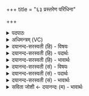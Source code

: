 +++
title = "६३ प्रस्तरेण परिधिना"

+++
<details><summary>पदपाठः</summary>

प्र॒स्त॒रेणेति॑ प्रऽस्त॒रेण॑। प॒रि॒धिनेति॑ परि॒ऽधिना॑। स्रु॒चा। वेद्या॑। च॒। ब॒र्हिषा॑। ऋ॒चा। इ॒मम्। य॒ज्ञम्। नः॒। न॒य॒। स्वः᳖। दे॒वेषु॑। गन्त॑वे। ६३।
</details>

<details><summary>अधिमन्त्रम् (VC)</summary>

- यज्ञो देवता
- विश्वामित्र ऋषिः
- निचृदनुष्टुप्
- गान्धारः
</details>

<details><summary>दयानन्द-सरस्वती (हि) - विषयः</summary>

फिर मनुष्यों को क्रियायज्ञ कैसे सिद्ध करना चाहिये, यह विषय अगले मन्त्र में कहा है ॥
</details>

<details><summary>दयानन्द-सरस्वती (हि) - पदार्थः</summary>

पदार्थान्वयभाषाः -  हे विद्वन् ! आप (वेद्या) जिसमें होम किया जाता है, उस वेदी तथा (स्रुचा) होमने का साधन (बर्हिषा) उत्तम क्रिया (प्रस्तेरण) आसन (परिधिना) जो सब ओर धारण किया जाय, उस यजुर्वेद (च) तथा (ऋचा) स्तुति वा ऋग्वेद आदि से (इमम्) इस पदार्थमय अर्थात् जिसमें उत्तम भोजनों के योग्य पदार्थ होमे जाते हैं, उस (यज्ञम्) अग्निहोत्र आदि यज्ञ को (देवेषु) दिव्य पदार्थ वा विद्वानों में (गन्तवे) प्राप्त होने के लिये (स्वः) संसारसम्बन्धी सुख (नः) हम लोगों को (नय) पहुँचाओ ॥६३ ॥
</details>

<details><summary>दयानन्द-सरस्वती (हि) - भावार्थः</summary>

भावार्थभाषाः -  जो मनुष्य धर्म से पाये हुए पदार्थों तथा वेद की रीति से साङ्गोपाङ्ग यज्ञ को सिद्ध करते हैं, वे सब प्राणियों के उपकारी होते हैं ॥६३ ॥
</details>

<details><summary>दयानन्द-सरस्वती (सं) - विषयः</summary>

पुनर्मनुष्यैः क्रियायज्ञः कथं साधनीय इत्युपदिश्यते ॥
</details>

<details><summary>दयानन्द-सरस्वती (सं) - पदार्थः</summary>

पदार्थान्वयभाषाः -  हे विद्वंस्त्वं वेद्या स्रुचा बर्हिषा प्रस्तरेण परिधिनर्चा चेमं यज्ञं देवेषु गन्तवे स्वर्नो नय ॥६३ ॥
</details>

<details><summary>दयानन्द-सरस्वती (सं) - भावार्थः</summary>

भावार्थभाषाः -  ये मनुष्या धर्मेण प्राप्तैर्द्रव्यैर्वेदरीत्या च साङ्गोपाङ्गं यज्ञं साध्नुवन्ति, ते सर्वप्राण्युपकारिणो भवन्ति ॥६३ ॥
</details>

<details><summary>सविता जोशी ← दयानन्दः (म) - भावार्थः</summary>

भावार्थभाषाः -  जी माणसे धर्माने प्राप्त झालेल्या पदार्थांनी व वैदिक रीतीने सांगोपांग यज्ञ संपन्न करतात ती सर्व प्राण्यांवर उपकार करतात.
</details>